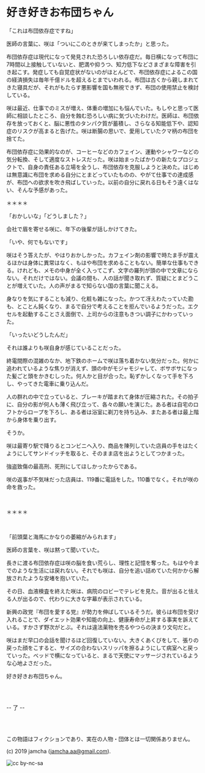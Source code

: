

# 好き好きお布団ちゃん

「これは布団依存症ですね」

医師の言葉に、咲は「ついにこのときが来てしまったか」と思った。

布団依存症は現代になって発見された恐ろしい依存症だ。毎日横になって布団に7時間以上接触していないと、肥満や抑うつ、知力低下などさまざまな障害を引き起こす。発症しても自覚症状がないのがほとんどで、布団依存症によるこの国の経済損失は毎年千億ドルを超えるとまでいわれる。布団は古くから親しまれてきた寝具だが、それがもたらす悪影響を国も無視できず、布団の使用禁止を検討している。

咲は最近、仕事でのミスが増え、体重の増加にも悩んでいた。もしやと思って医師に相談したところ、自分を蝕む恐ろしい病に気づいたわけだ。医師は、布団依存を放っておくと、脳に悪性のタンパク質が蓄積し、さらなる知能低下や、認知症のリスクが高まると告げた。咲は断腸の思いで、愛用していたクマ柄の布団を捨てた。

布団依存症に効果的なのが、コーヒーなどのカフェイン、運動やシャワーなどの気分転換、そして適度なストレスだった。咲は始まったばかりの新たなプロジェクトで、自身の責任ある立場を全うし、布団依存を克服しようと決めた。はじめは無意識に布団を求める自分にとまどっていたものの、やがて仕事での達成感が、布団への欲求を吹き飛ばしていった。以前の自分に戻れる日もそう遠くはない、そんな予感があった。

＊＊＊＊

「おかしいな」「どうしました？」

会社で眉を寄せる咲に、年下の後輩が話しかけてきた。

「いや、何でもないです」

咲はそう答えたが、やはりおかしかった。カフェイン剤の影響で時たま手が震えるほかは身体に異常はなく、もはや布団を求めることもない。簡単な仕事もできる。けれども、メモの中身が全く入ってこず、文字の羅列が頭の中で文章にならない。それだけではない。会議の間も、人の話が聞き取れず、質疑にとまどうことが増えていた。人の声がまるで知らない国の言葉に聞こえる。

身なりを気にすることも減り、化粧も雑になった。かつて冴えわたっていた勘も、とことん鈍くなり、まるで自分で考えることを拒んでいるようだった。エクセルを起動することさえ面倒で、上司からの注意もきつい調子にかわっていった。

「いったいどうしたんだ」

それは誰よりも咲自身が感じていることだった。

終電間際の混雑のなか、地下鉄のホームで咲は落ち着かない気分だった。何かに追われているような焦りが消えず、頭の中がモジャモジャして、ボサボサになった髪ごと頭をかきむしった。何人かと目が合った。恥ずかしくなって手を下ろし、やってきた電車に乗り込んだ。

人の群れの中で立っていると、ブレーキが踏まれて身体が圧縮された。その拍子に、自分の影が何人も薄く飛び立って、各々の願いを演じた。ある者は自宅のロフトからロープを下ろし、ある者は浴室に剃刀を持ち込み、またある者は最上階から身体を乗り出す。

そうか。

咲は最寄り駅で降りるとコンビニへ入り、商品を陳列していた店員の手をはたくようにしてサンドイッチを取ると、そのまま店を出ようとしてつかまった。

強盗致傷の最高刑、死刑にしてほしかったからである。

咲の返事が不気味だった店員は、119番に電話をした。110番でなく。それが咲の命を救った。

<br>

＊＊＊＊

<br>

「前頭葉と海馬にかなりの萎縮がみられます」

医師の言葉を、咲は黙って聞いていた。

長きに渡る布団依存症は咲の脳を食い荒らし、理性と記憶を奪った。もはや今までのような生活には戻れない。それでも咲は、自分を追い詰めていた何かから解放されたような安堵を抱いていた。

その日、血液検査を終えた咲は、病院のロビーでテレビを見た。音が出ると怯える人が出るので、代わりに大きな字幕が表示されている。

新興の政党『布団を愛する党』が勢力を伸ばしているそうだ。彼らは布団を受け入れることで、ダイエット効果や知能の向上、健康寿命が上昇する事実を訴えている。すかさず野次がとぶ。それは違法薬物を売るやつらの決まり文句だと。

咲はまだ早口の会話を聞けるほど回復していない。大きくあくびをして、張りの戻った顔をこすると、サイズの合わないスリッパを擦るようにして病室へと戻っていった。ベッドで横になっていると、まるで天使にマッサージされているような心地よさだった。

好き好きお布団ちゃん。

<br>
<br>

-- 了 --

<br>
<br>

この物語はフィクションであり、実在の人物・団体とは一切関係ありません。  

(c) 2019 jamcha (jamcha.aa@gmail.com).  

![cc by-nc-sa](https://i.creativecommons.org/l/by-nc-sa/4.0/88x31.png)  

